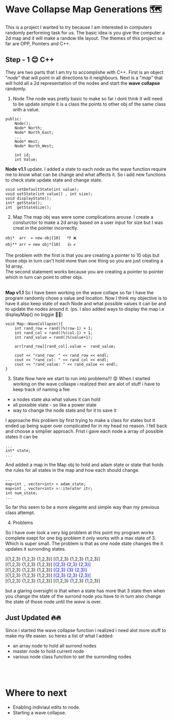 # Wave Collapse Map Generations 🗺

This is a project I wanted to try because I am interested in computers randomly performing task for us. The basic idea is you give the computer a 2d map and it will make a randow tile layout. The themes of this project so far are OPP, Pointers and C++.

## Step - 1 😊 C++ 
They are two parts that I am try to accomplishe with C++. First is an object "*node*" that will point in all directions to it neighbours. Next is a "*map*" that will hold all a 2d representation of the nodes and start the **wave collapse** randomly.

1. Node 
The node was pretty basic to make so far i dont think it will need to be update simple it is a class the points to other obj of the same class with a value. 

```
public:
    Node();
    Node* North;
    Node* North_East;
    ...
    Node* West;
    Node* North_West;
    
    int id;    
    int Value;           
```

**Node v1.1** update. I added a state to each node as the wave function require me to know what can be change and what affects it. So i add new functions to check state update state and change state.
```
void setDefaultState(int value);
void setState(int value[] , int size);
void displayState();
int* getState();
int  getStateSize();

```

2. Map
The map obj was were some complications arouse. I create a consturctor to make a 2d array based on a user input for size but I was creat in the pointer incorrectly.</br>
```
obj*  arr  = new obj[10]   👎 ❌ 
obj** arr = new obj*[10]   👍 ✔
```
The problem with the first is that you are creating a pointer to 10 objs but those objs in turn can't hold more than one thing so you are just creating a 1d array.</br>
The second statement works because you are creating a pointer to pointer which in turn can point to other objs.</br></br>

**Map v1.1** So I have been working on the wave collape so far I have the program randomly chose a value and location. Now I think my objective is to have it also keep state of each 
Node and what possible values it can be and to update the nodes around it. (ps. I also added ways to display the map i.e displayMap() no biggie 🤷‍♂️)
```
void Map::WaveCollapse(){
    int rand_row = rand()%(row-1) + 1;
    int rand_col = rand()%(col-1) + 1;
    int rand_value = rand()%(value+1);
    
    arr[rand_row][rand_col].value =  rand_value;

    cout << "rand_row: " << rand_row << endl;
    cout << "rand_col: " << rand_col << endl;
    cout << "rand_value: " << rand_value << endl;
}
```

3. State
Now here we start to run into problems!!! 😡 
When I started working on the wave collaspe i realized their are alot of stuff i have to keep track of naming a fee
* a nodes state aka what values it can hold 
* all possible state - so like a power state
* way to change the node state and for it to save it

I approache this problem by first trying to make a class for states but it ended up being super over complicated for in my head no reason. I fell back and choose a simplier approach. Frist i gave each node a array of possible states it can be 
```
...
int* state;
...
```

And added a map in the Map obj to hold and adam state or state that holds the rules for all states in the map and how each should change.

```
...
map<int , vector<int> > adam_state;
map<int , vector<int> >::iterator itr;
int num_state;
...
```

So far this seem to be a more elegante and simple way than my previous class attempt.

4. Problems

So I have over look a very big problem at this point my program works complete exept for one big problem it only works with a max state of 3. Which is super small. The problem is that as one node state changes the it updates it surronding states.

<p>
[{1,2,3} {1,2,3} {1,2,3}]                                   [{1,2,3} {1,2,3} {1,2,3}]           </br>
[{1,2,3} {1,2,3} {1,2,3}]     <span style="color:blue">     [{2,3}    {2,3}    {2,3}]  </span>  </br>
[{1,2,3} {1,2,3} {1,2,3}]     <span style="color:blue">     [{2,3}     {3}     {2,3}]  </span>  </br>
[{1,2,3} {1,2,3} {1,2,3}]     <span style="color:blue">     [{2,3}    {2,3}    {2,3}]  </span>  </br>
[{1,2,3} {1,2,3} {1,2,3}]                                   [{1,2,3} {1,2,3} {1,2,3}]           </br>

</p>


but a glaring oversight is that when a state has more that 3 state then when you change the state of the surrond node you have to in turn also change the state of those node until the *wave* is over.

</hr>

## Just Updated 🔥🔥

Since i started the wave collapse function i realized i need alot more stuff to make my life easier. so heres a list of what I added: 

* an array node to hold all surrond nodes
* master node to hold current node
* various node class function to set the surronding nodes 


</br>
</br>
</hr>

# Where to next
- Enabling indiviaul edits to node.
- Starting a wave collapse.